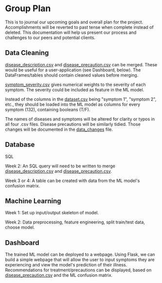 # Group Plan

This is to journal our upcoming goals and overall plan for the project. Accomplishments will be reverted to past tense when complete instead of deleted. This documentation will help us present our process and challenges to our peers and potential clients.

## Data Cleaning

[disease_description.csv](./Data/disease_description.csv) and [disease_precaution.csv](./Data/disease_precaution.csv) can be merged. These would be useful for a user-application (see Dashboard, below). The DataFrames/tables should contain cleaned values before merging.

[symptom_severity.csv](/Data/symptom_severity.csv) gives numerical weights to the severity of each symptom. The severity could be included as feature in the ML model.

Instead of the columns in the [dataset.csv](./Data/dataset.csv) being "symptom 1", "symptom 2", etc., they should be loaded into the ML model as columns for every symptom (132), containing booleans (T/F).

The names of diseases and symptoms will be altered for clarity or typos in all four .csv files. Disease precautions will be similarly tidied. Those changes will be documented in the [data_changes](./Data/data_changes.md) file.

## Database

SQL

Week 2: An SQL query will need to be written to merge [disease_description.csv](./Data/disease_description.csv) and [disease_precaution.csv](./Data/disease_precaution.csv).

Week 3 or 4: A table can be created with data from the ML model's confusion matrix.

## Machine Learning

Week 1: Set up input/output skeleton of model.

Week 2: Data preprocessing, feature engineering, split train/test data, choose model.

## Dashboard

The trained ML model can be deployed to a webpage. Using Flask, we can build a simple webpage that will allow the user to input symptoms they are experiencing and view the model's prediction of their illness. Recommendations for treatment/precautions can be displayed, based on [disease_precaution.csv](./Data/disease_precaution.csv) and the ML confusion matrix.